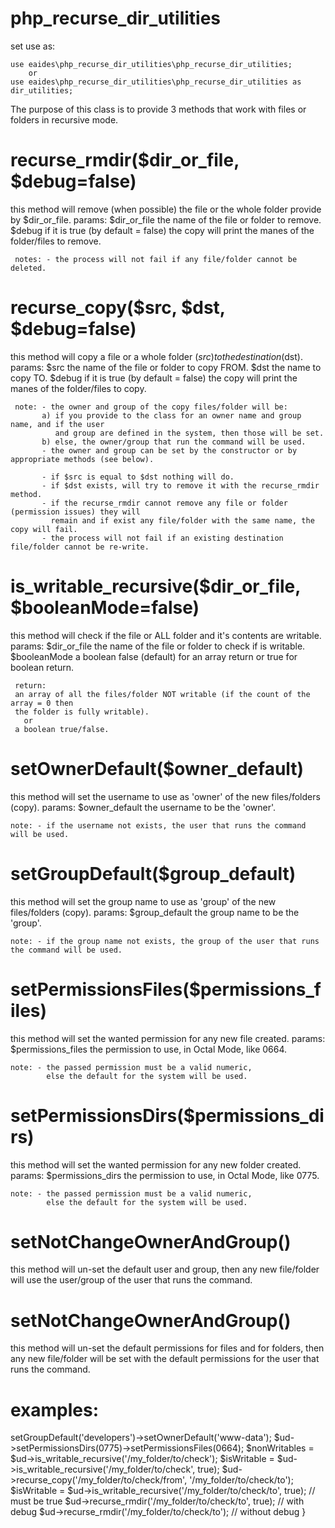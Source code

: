 # php_recurse_dir_utilities
set use as:

    use eaides\php_recurse_dir_utilities\php_recurse_dir_utilities;
        or
    use eaides\php_recurse_dir_utilities\php_recurse_dir_utilities as dir_utilities;
    
The purpose of this class is to provide 3 methods that work with files or folders in recursive mode.

# recurse_rmdir($dir_or_file, $debug=false)
this method will remove (when possible) the file or the whole folder provide by $dir_or_file.
     params:
     $dir_or_file   the name of the file or folder to remove.
     $debug         if it is true (by default = false) the copy will print the manes of 
                    the folder/files to remove.
     
     notes: - the process will not fail if any file/folder cannot be deleted.
           
# recurse_copy($src, $dst, $debug=false)
this method will copy a file or a whole folder ($src)  to the destination ($dst).
     params:
     $src           the name of the file or folder to copy FROM.
     $dst           the name to copy TO.
     $debug         if it is true (by default = false) the copy will print the manes of the folder/files 
                    to copy.

     note: - the owner and group of the copy files/folder will be:
           a) if you provide to the class for an owner name and group name, and if the user 
              and group are defined in the system, then those will be set.
           b) else, the owner/group that run the command will be used.
           - the owner and group can be set by the constructor or by appropriate methods (see below).
           
           - if $src is equal to $dst nothing will do.
           - if $dst exists, will try to remove it with the recurse_rmdir method.
           - if the recurse_rmdir cannot remove any file or folder (permission issues) they will 
             remain and if exist any file/folder with the same name, the copy will fail.
           - the process will not fail if an existing destination file/folder cannot be re-write.
           
# is_writable_recursive($dir_or_file, $booleanMode=false)      
this method will check if the file or ALL folder and it's contents are writable.
     params:
     $dir_or_file    the name of the file or folder to check if is writable.
     $booleanMode    a boolean false (default) for an array return or true for boolean return.

     return:
     an array of all the files/folder NOT writable (if the count of the array = 0 then 
     the folder is fully writable).
       or
     a boolean true/false.
     
# setOwnerDefault($owner_default)
this method will set the username to use as 'owner' of the new files/folders (copy).
    params:
    $owner_default  the username to be the 'owner'.

    note: - if the username not exists, the user that runs the command will be used.

# setGroupDefault($group_default)
this method will set the group name to use as 'group' of the new files/folders (copy).
    params:
    $group_default  the group name to be the 'group'.

    note: - if the group name not exists, the group of the user that runs the command will be used.
 
# setPermissionsFiles($permissions_files)
this method will set the wanted permission for any new file created.
    params:
    $permissions_files  the permission to use, in Octal Mode, like 0664.

    note: - the passed permission must be a valid numeric, 
            else the default for the system will be used.
            
# setPermissionsDirs($permissions_dirs)
this method will set the wanted permission for any new folder created.
    params:
    $permissions_dirs  the permission to use, in Octal Mode, like 0775.

    note: - the passed permission must be a valid numeric, 
            else the default for the system will be used.
            
# setNotChangeOwnerAndGroup()
this method will un-set the default user and group, then any new file/folder will use the user/group
of the user that runs the command.

# setNotChangeOwnerAndGroup()
this method will un-set the default permissions for files and for folders, then any new file/folder
will be set with the default permissions for the user that runs the command.

# examples:

<?php

use eaides\php_recurse_dir_utilities\php_recurse_dir_utilities as dir_utilities;

myClass()
{
        /** @var dir_utilities $ud */
        $ud = new dir_utilities();
        $ud->setGroupDefault('developers')->setOwnerDefault('www-data');
        $ud->setPermissionsDirs(0775)->setPermissionsFiles(0664);

        $nonWritables = $ud->is_writable_recursive('/my_folder/to/check');
        $isWritable = $ud->is_writable_recursive('/my_folder/to/check', true);
        
        $ud->recurse_copy('/my_folder/to/check/from', '/my_folder/to/check/to');
        $isWritable = $ud->is_writable_recursive('/my_folder/to/check/to', true); // must be true
        
        $ud->recurse_rmdir('/my_folder/to/check/to', true); // with debug
        $ud->recurse_rmdir('/my_folder/to/check/to');       // without debug
}
